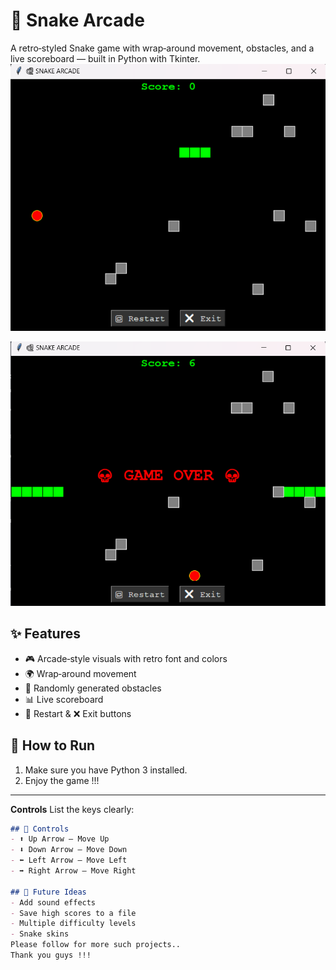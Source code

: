 # 🐍 Snake Arcade

A retro‑styled Snake game with wrap‑around movement, obstacles, and a live scoreboard — built in Python with Tkinter.
![alt text](image.png)

![alt text](image-1.png)
## ✨ Features
- 🎮 Arcade‑style visuals with retro font and colors
- 🌍 Wrap‑around movement
- 🧱 Randomly generated obstacles
- 📊 Live scoreboard
- 🔁 Restart & ❌ Exit buttons

## 🚀 How to Run
1. Make sure you have Python 3 installed.
2. Enjoy the game !!!


---

**Controls**
List the keys clearly:
```markdown
## 🎯 Controls
- ⬆️ Up Arrow – Move Up
- ⬇️ Down Arrow – Move Down
- ⬅️ Left Arrow – Move Left
- ➡️ Right Arrow – Move Right

## 🔮 Future Ideas
- Add sound effects
- Save high scores to a file
- Multiple difficulty levels
- Snake skins
Please follow for more such projects..
Thank you guys !!!